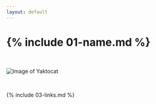 ```yaml
---
layout: default
---
```


# {% include 01-name.md %}

<br>

![Image of Yaktocat](https://octodex.github.com/images/yaktocat.png)


<br>

{% include 03-links.md %}

